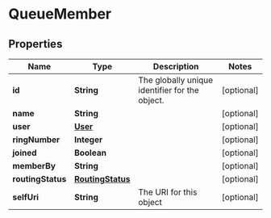 
# QueueMember

## Properties
Name | Type | Description | Notes
------------ | ------------- | ------------- | -------------
**id** | **String** | The globally unique identifier for the object. |  [optional]
**name** | **String** |  |  [optional]
**user** | [**User**](User.md) |  |  [optional]
**ringNumber** | **Integer** |  |  [optional]
**joined** | **Boolean** |  |  [optional]
**memberBy** | **String** |  |  [optional]
**routingStatus** | [**RoutingStatus**](RoutingStatus.md) |  |  [optional]
**selfUri** | **String** | The URI for this object |  [optional]



